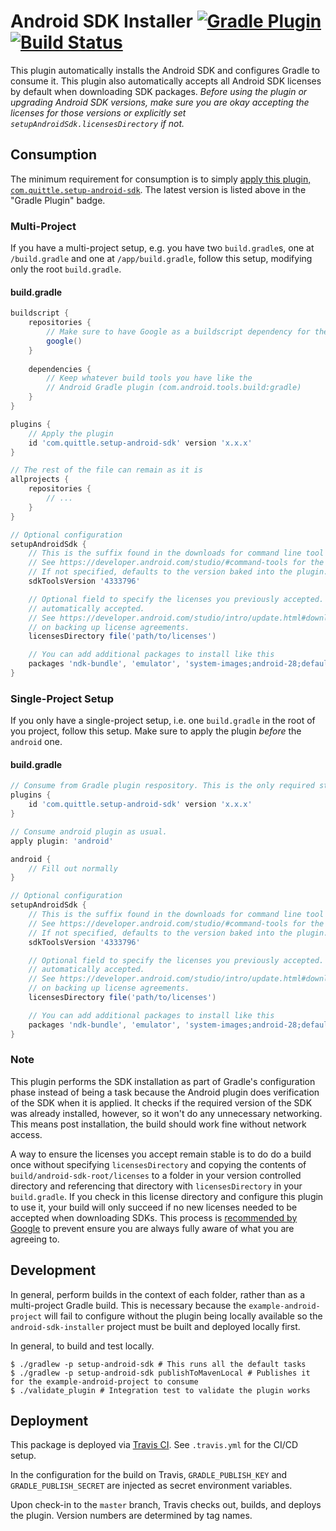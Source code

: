 # Android SDK Installer [![Gradle Plugin](https://img.shields.io/maven-metadata/v/https/plugins.gradle.org/m2/com/quittle/setup-android-sdk/maven-metadata.xml.svg?label=Gradle+Plugin)](https://plugins.gradle.org/plugin/com.quittle.setup-android-sdk) [![Build Status](https://travis-ci.com/quittle/gradle-setup-android-sdk.svg?branch=master)](https://travis-ci.com/quittle/gradle-setup-android-sdk)

This plugin automatically installs the Android SDK and configures Gradle to consume it. This plugin
also automatically accepts all Android SDK licenses by default when downloading SDK packages. *Before
using the plugin or upgrading Android SDK versions, make sure you are okay accepting the licenses
for those versions or explicitly set `setupAndroidSdk.licensesDirectory` if not.*

## Consumption

The minimum requirement for consumption is to simply
[apply this plugin, `com.quittle.setup-android-sdk`](https://plugins.gradle.org/plugin/com.quittle.setup-android-sdk).
The latest version is listed above in the "Gradle Plugin" badge.

### Multi-Project
If you have a multi-project setup, e.g. you have two `build.gradle`s, one at `/build.gradle` and one at `/app/build.gradle`,
follow this setup, modifying only the root `build.gradle`.

#### build.gradle
```groovy
buildscript {
    repositories {
        // Make sure to have Google as a buildscript dependency for the plugin
        google()
    }
    
    dependencies {
        // Keep whatever build tools you have like the
        // Android Gradle plugin (com.android.tools.build:gradle)
    }
}

plugins {
    // Apply the plugin
    id 'com.quittle.setup-android-sdk' version 'x.x.x'
}

// The rest of the file can remain as it is
allprojects {
    repositories {
        // ...
    }
}

// Optional configuration
setupAndroidSdk {
    // This is the suffix found in the downloads for command line tool zips.
    // See https://developer.android.com/studio/#command-tools for the latest version available.
    // If not specified, defaults to the version baked into the plugin.
    sdkToolsVersion '4333796'

    // Optional field to specify the licenses you previously accepted. If not set, all licenses are
    // automatically accepted.
    // See https://developer.android.com/studio/intro/update.html#download-with-gradle for more info
    // on backing up license agreements.
    licensesDirectory file('path/to/licenses')

    // You can add additional packages to install like this
    packages 'ndk-bundle', 'emulator', 'system-images;android-28;default;x86'
}
```

### Single-Project Setup

If you only have a single-project setup, i.e. one `build.gradle` in the root of you project, follow this setup. Make sure
to apply the plugin *before* the `android` one.

#### build.gradle
```groovy
// Consume from Gradle plugin respository. This is the only required step.
plugins {
    id 'com.quittle.setup-android-sdk' version 'x.x.x'
}

// Consume android plugin as usual.
apply plugin: 'android'

android {
    // Fill out normally
}

// Optional configuration
setupAndroidSdk {
    // This is the suffix found in the downloads for command line tool zips.
    // See https://developer.android.com/studio/#command-tools for the latest version available.
    // If not specified, defaults to the version baked into the plugin.
    sdkToolsVersion '4333796'

    // Optional field to specify the licenses you previously accepted. If not set, all licenses are
    // automatically accepted.
    // See https://developer.android.com/studio/intro/update.html#download-with-gradle for more info
    // on backing up license agreements.
    licensesDirectory file('path/to/licenses')

    // You can add additional packages to install like this
    packages 'ndk-bundle', 'emulator', 'system-images;android-28;default;x86'
}
```

### Note

This plugin performs the SDK installation as part of Gradle's configuration phase instead of being
a task because the Android plugin does verification of the SDK when it is applied. It checks if the
required version of the SDK was already installed, however, so it won't do any unnecessary
networking. This means post installation, the build should work fine without network access.

A way to ensure the licenses you accept remain stable is to do do a build once without specifying
`licensesDirectory` and copying the contents of `build/android-sdk-root/licenses` to a folder in
your version controlled directory and referencing that directory with `licensesDirectory` in your
`build.gradle`. If you check in this license directory and configure this plugin to use it, your
build will only succeed if no new licenses needed to be accepted when downloading SDKs. This process
is [recommended by Google](https://developer.android.com/studio/intro/update.html#download-with-gradle)
to prevent ensure you are always fully aware of what you are agreeing to.

## Development

In general, perform builds in the context of each folder, rather than as a multi-project Gradle
build. This is necessary because the `example-android-project` will fail to configure without the
plugin being locally available so the `android-sdk-installer` project must be built and deployed
locally first.

In general, to build and test locally.
```
$ ./gradlew -p setup-android-sdk # This runs all the default tasks
$ ./gradlew -p setup-android-sdk publishToMavenLocal # Publishes it for the example-android-project to consume
$ ./validate_plugin # Integration test to validate the plugin works
```

## Deployment
This package is deployed via [Travis CI](https://travis-ci.com/quittle/gradle-setup-android-sdk).
See `.travis.yml` for the CI/CD setup.

In the configuration for the build on Travis, `GRADLE_PUBLISH_KEY` and `GRADLE_PUBLISH_SECRET` are
injected as secret environment variables.

Upon check-in to the `master` branch, Travis checks out, builds, and deploys the plugin. Version
numbers are determined by tag names.
